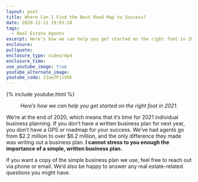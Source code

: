 ```yaml
---
layout: post
title: Where Can I Find the Best Road Map to Success?
date: 2020-12-11 19:03:24
tags:
  - Real Estate Agents
excerpt: Here’s how we can help you get started on the right foot in 2021.
enclosure:
pullquote:
enclosure_type: video/mp4
enclosure_time:
use_youtube_image: true
youtube_alternate_image:
youtube_code: 21uw7PjvVHk
---
```


{% include youtube.html %}

<p style="text-align: center;"><em>Here’s how we can help you get started on the right foot in 2021.</em></p>

We’re at the end of 2020, which means that it’s time for 2021 individual business planning. If you don’t have a written business plan for next year, you don’t have a GPS or roadmap for your success. We’ve had agents go from $2.2 million to over $6.2 million, and the only difference they made was writing out a business plan. **I cannot stress to you enough the importance of a simple, written business plan.**

If you want a copy of the simple business plan we use, feel free to reach out via phone or email. We’d also be happy to answer any real estate-related questions you might have.
